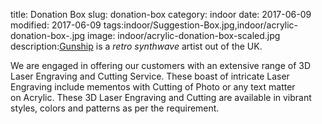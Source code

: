 title: Donation Box
slug: donation-box
category: indoor
date: 2017-06-09
modified: 2017-06-09
tags:indoor/Suggestion-Box.jpg,indoor/acrylic-donation-box-.jpg
image: indoor/acrylic-donation-box-scaled.jpg
description:[Gunship](https://www.gunshipmusic.com/) is a *retro synthwave* artist out of the UK.

We are engaged in offering our customers with an extensive range of 3D Laser Engraving and Cutting Service. These boast of intricate Laser Engraving include mementos with Cutting of Photo or any text matter on Acrylic. These 3D Laser Engraving and Cutting are available in vibrant styles, colors and patterns as per the requirement.
